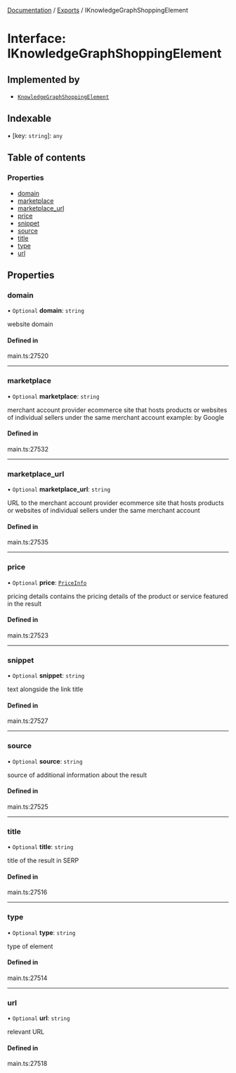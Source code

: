 [Documentation](../README.md) / [Exports](../modules.md) / IKnowledgeGraphShoppingElement

# Interface: IKnowledgeGraphShoppingElement

## Implemented by

- [`KnowledgeGraphShoppingElement`](../classes/KnowledgeGraphShoppingElement.md)

## Indexable

▪ [key: `string`]: `any`

## Table of contents

### Properties

- [domain](IKnowledgeGraphShoppingElement.md#domain)
- [marketplace](IKnowledgeGraphShoppingElement.md#marketplace)
- [marketplace\_url](IKnowledgeGraphShoppingElement.md#marketplace_url)
- [price](IKnowledgeGraphShoppingElement.md#price)
- [snippet](IKnowledgeGraphShoppingElement.md#snippet)
- [source](IKnowledgeGraphShoppingElement.md#source)
- [title](IKnowledgeGraphShoppingElement.md#title)
- [type](IKnowledgeGraphShoppingElement.md#type)
- [url](IKnowledgeGraphShoppingElement.md#url)

## Properties

### domain

• `Optional` **domain**: `string`

website domain

#### Defined in

main.ts:27520

___

### marketplace

• `Optional` **marketplace**: `string`

merchant account provider
ecommerce site that hosts products or websites of individual sellers under the same merchant account
example:
by Google

#### Defined in

main.ts:27532

___

### marketplace\_url

• `Optional` **marketplace\_url**: `string`

URL to the merchant account provider
ecommerce site that hosts products or websites of individual sellers under the same merchant account

#### Defined in

main.ts:27535

___

### price

• `Optional` **price**: [`PriceInfo`](../classes/PriceInfo.md)

pricing details
contains the pricing details of the product or service featured in the result

#### Defined in

main.ts:27523

___

### snippet

• `Optional` **snippet**: `string`

text alongside the link title

#### Defined in

main.ts:27527

___

### source

• `Optional` **source**: `string`

source of additional information about the result

#### Defined in

main.ts:27525

___

### title

• `Optional` **title**: `string`

title of the result in SERP

#### Defined in

main.ts:27516

___

### type

• `Optional` **type**: `string`

type of element

#### Defined in

main.ts:27514

___

### url

• `Optional` **url**: `string`

relevant URL

#### Defined in

main.ts:27518
